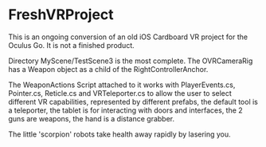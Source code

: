# FreshVRProject

This is an ongoing conversion of an old iOS Cardboard VR project for the Oculus Go. It is not a finished product.

Directory MyScene/TestScene3 is the most complete.
The OVRCameraRig has a Weapon object as a child of the RightControllerAnchor.

The WeaponActions Script attached to it works with PlayerEvents.cs, Pointer.cs, Reticle.cs and VRTeleporter.cs to allow the user to
select different VR capabilities, represented by different prefabs, the default tool is a teleporter, the tablet is for interacting
with doors and interfaces, the 2 guns are weapons, the hand is a distance grabber.

The little 'scorpion' robots take health away rapidly by lasering you.
